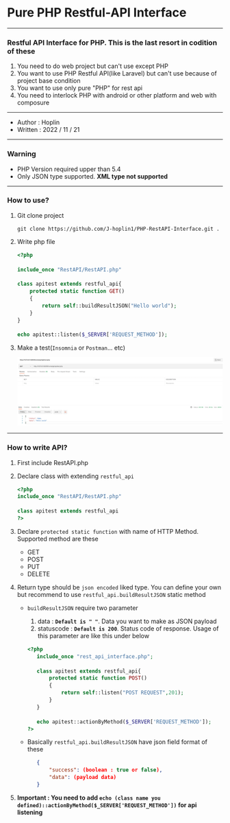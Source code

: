 Pure PHP Restful-API Interface
===
***
### Restful API Interface for PHP. This is the last resort in codition of these

1. You need to do web project but can't use except PHP
2. You want to use PHP Restful API(like Laravel) but can't use because of project base condition
3. You want to use only pure "PHP" for rest api
4. You need to interlock PHP with android or other platform and web with composure
***
- Author : Hoplin
- Written : 2022 / 11 / 21
***
### Warning
- PHP Version required upper than 5.4
- Only JSON type supported. **XML type not supported**
***
### How to use?
1. Git clone project
    ```shell
    git clone https://github.com/J-hoplin1/PHP-RestAPI-Interface.git .
    ```

2. Write php file
    ```php
    <?php
    
    include_once "RestAPI/RestAPI.php"
    
    class apitest extends restful_api{
        protected static function GET()
        {
            return self::buildResultJSON("Hello world");
        }
    }
    
    echo apitest::listen($_SERVER['REQUEST_METHOD']);
    ```
3. Make a test(`Insomnia` or `Postman`... etc)

   ![img.png](img/img.png)
***
### How to write API?

1. First include RestAPI.php
2. Declare class with extending `restful_api`

    ```php
    <?php
    include_once "RestAPI/RestAPI.php"
    
    class apitest extends restful_api
    ?>
    ```

3. Declare `protected static function` with name of HTTP Method. Supported method are these

   - GET
   - POST
   - PUT
   - DELETE

4. Return type should be `json encoded` liked type. You can define your own but recommend to use `restful_api.buildResultJSON` static method
   - `buildResultJSON` require two parameter
     1. data : **`Default is " "`**. Data you want to make as JSON payload
     2. statuscode : **`Default is 200`**. Status code of response. Usage of this parameter are like this under below
     
     ```php
     <?php
        include_once "rest_api_interface.php";

        class apitest extends restful_api{
            protected static function POST()
            {
                return self::listen("POST REQUEST",201);
            }
        }

        echo apitest::actionByMethod($_SERVER['REQUEST_METHOD']);
     ?>
     ```

   - Basically `restful_api.buildResultJSON` have json field format of these
     ```json
        {
            "success": (boolean : true or false),
            "data": (payload data)
        }
     ```

5. **Important : You need to add `echo (class name you defined)::actionByMethod($_SERVER['REQUEST_METHOD'])` for api listening**
